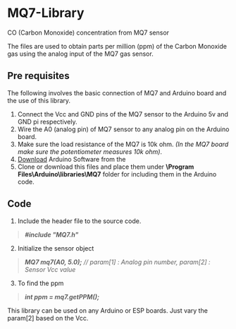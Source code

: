 # MQ7-Library

CO (Carbon Monoxide) concentration from MQ7 sensor

The files are used to obtain parts per million (ppm) of the Carbon Monoxide gas using the analog input of the MQ7 gas sensor.

  ## Pre requisites
  
  The following involves the basic connection of MQ7 and Arduino board and the use of this library.

  1. Connect the Vcc and GND pins of the MQ7 sensor to the Arduino 5v and GND pi respectively.
  2. Wire the A0 (analog pin) of MQ7 sensor to any analog pin on the Arduino board.
  3. Make sure the load resistance of the MQ7 is 10k ohm. _(In the MQ7 board make sure the potentiometer measures 10k ohm)_.
  5. [Download](https://www.arduino.cc/en/Main/Software) Arduino Software from the 
  4. Clone or download this files and place them under **\Program Files\Arduino\libraries\MQ7** folder for including them in the Arduino code.

  ## Code

  1. Include the header file to the source code.
  > _**#include "MQ7.h"**_
  2. Initialize the sensor object
  > _**MQ7 mq7(A0, 5.0);** // param[1] : Analog pin number, param[2] : Sensor Vcc value_
  3. To find the ppm
  > _**int ppm = mq7.getPPM();**_

  This library can be used on any Arduino or ESP boards. Just vary the param[2] based on the Vcc.
